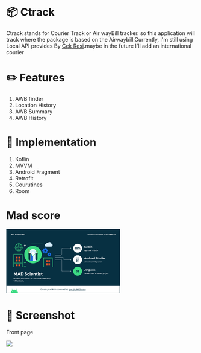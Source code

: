 # 📦 Ctrack 

Ctrack stands for Courier Track or Air wayBill tracker. so this application will track where the package is based on the Airwaybill.Currently, I'm still using Local API provides By [Cek Resi](https://github.com/farizdotid/DAFTAR-API-LOKAL-INDONESIA#jasa-pengiriman).maybe in the future I'll add an international courier

# :pencil2: Features

1. AWB finder 
2. Location History
3. AWB Summary 
4. AWB History

# :wrench: Implementation
1. Kotlin
2. MVVM    
3. Android Fragment
4. Retrofit
5. Courutines   
6. Room
    
# Mad score

<img src="https://github.com/Alstonargodi/Ctrack/blob/master/summary.png" width="60%">

# :iphone: Screenshot
Front page

<img src="https://github.com/AlstonArgodi01/Ctrack/blob/master/Screenshot_1628175909.png" width="30%">




